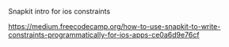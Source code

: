 Snapkit intro for ios constraints

https://medium.freecodecamp.org/how-to-use-snapkit-to-write-constraints-programmatically-for-ios-apps-ce0a6d9e76cf
